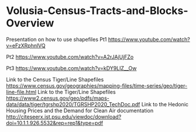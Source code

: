 # Volusia-Census-Tracts-and-Blocks-Overview
Presentation on how to use shapefiles 
Pt1 https://www.youtube.com/watch?v=eFzXRphnlVQ

Pt2 https://www.youtube.com/watch?v=A2rJAjUjFZo

Pt3 https://www.youtube.com/watch?v=kDY9LIZ__Ow

Link to the Census Tiger/Line Shapefiles
https://www.census.gov/geographies/mapping-files/time-series/geo/tiger-line-file.html
Link to the Tiger/Line Shapefiles
https://www2.census.gov/geo/pdfs/maps-data/data/tiger/tgrshp2020/TGRSHP2020_TechDoc.pdf
Link to the Hedonic Housing Prices and the Demand for Clean Air documentation
http://citeseerx.ist.psu.edu/viewdoc/download?doi=10.1.1.926.5532&rep=rep1&type=pdf

